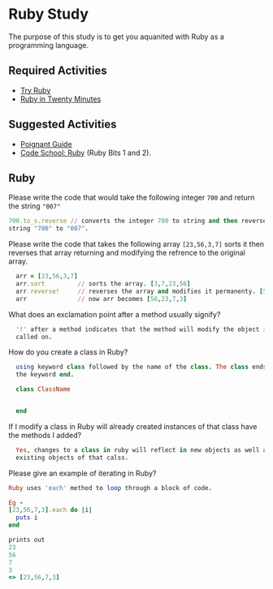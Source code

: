 # Ruby Study

The purpose of this study is to get you aquanited with Ruby as a programming
language.

## Required Activities

-   [Try Ruby](http://tryruby.org/)
-   [Ruby in Twenty Minutes](https://www.ruby-lang.org/en/documentation/quickstart/)

## Suggested Activities

-   [Poignant Guide](http://poignant.guide/)
-   [Code School: Ruby](https://www.codeschool.com/learn/ruby) (Ruby Bits 1 and 2).

## Ruby

Please write the code that would take the following integer `700` and return the
string `"007"`

```ruby
700.to_s.reverse // converts the integer 700 to string and then reverses the
string "700" to "007".
```

Please write the code that takes the following array `[23,56,3,7]` sorts it
then reverses that array returning and modifying the refrence to the original
array.

```ruby
  arr = [23,56,3,7]
  arr.sort         // sorts the array. [3,7,23,56]
  arr.reverse!     // reverses the array and modifies it permanenty. [56,23,7,3]
  arr              // now arr becomes [56,23,7,3]
```

What does an exclamation point after a method usually signify?

```ruby
  '!' after a method indicates that the method will modify the object it is
  called on.
```
How do you create a class in Ruby?

```ruby
  using keyword class followed by the name of the class. The class ends using
  the keyword end.

  class ClassName


  end
```

If I modify a class in Ruby will already created instances of that class have
the methods I added?

```ruby
  Yes, changes to a class in ruby will reflect in new objects as well as
  existing objects of that calss.
```

Please give an example of iterating in Ruby?

```ruby
Ruby uses 'each' method to loop through a block of code.

Eg -
[23,56,7,3].each do |i|
  puts i
end

prints out
23
56
7
3
=> [23,56,7,3]
```
